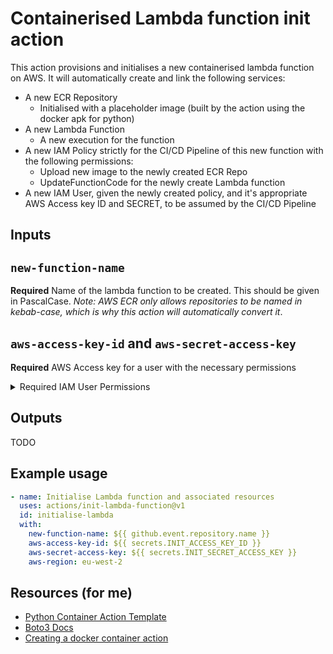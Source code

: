 # Containerised Lambda function init action

This action provisions and initialises a new containerised lambda function on AWS. It will automatically create and link the following services:

- A new ECR Repository
  - Initialised with a placeholder image (built by the action using the docker apk for python)
- A new Lambda Function
  - A new execution for the function
- A new IAM Policy strictly for the CI/CD Pipeline of this new function with the following permissions:
  - Upload new image to the newly created ECR Repo
  - UpdateFunctionCode for the newly create Lambda function
- A new IAM User, given the newly created policy, and it's appropriate AWS Access key ID and SECRET, to be assumed by the CI/CD Pipeline

## Inputs

## `new-function-name`

**Required** Name of the lambda function to be created. This should be given in PascalCase. _Note: AWS ECR only allows repositories to be named in kebab-case, which is why this action will automatically convert it_.

## `aws-access-key-id` and `aws-secret-access-key`

**Required** AWS Access key for a user with the necessary permissions

<details>
<summary>Required IAM User Permissions</summary>
```json
{
    "Version": "2012-10-17",
    "Statement": [
        {
            "Sid": "VisualEditor0",
            "Effect": "Allow",
            "Action": [
                "iam:CreatePolicy",
                "lambda:CreateFunction",
                "ecr:CreateRepository",
                "iam:AttachUserPolicy",
                "ecr:GetAuthorizationToken",
                "ecr:InitiateLayerUpload",
                "ecr:DescribeRegistry",
                "ecr:GetRepositoryPolicy",
                "ecr:SetRepositoryPolicy",
                "ecr:UploadLayerPart",,
                "ecr:CompleteLayerUpload",
                "ecr:BatchCheckLayerAvailability",
                "ecr:PutImage",
                "iam:CreateRole",
                "iam:CreateUser",
                "iam:CreateAccessKey",
                "iam:GetUser"
            ],
            "Resource": "*"
        },
        {
            "Effect": "Allow",
            "Action": "iam:PassRole",
            "Resource": "*",
            "Condition": {
                "StringEquals": {
                    "iam:PassedToService": "lambda.amazonaws.com"
                }
            }
        }
    ]
}
```
</details>

## Outputs

TODO

## Example usage

```yaml
- name: Initialise Lambda function and associated resources
  uses: actions/init-lambda-function@v1
  id: initialise-lambda
  with:
    new-function-name: ${{ github.event.repository.name }}
    aws-access-key-id: ${{ secrets.INIT_ACCESS_KEY_ID }}
    aws-secret-access-key: ${{ secrets.INIT_SECRET_ACCESS_KEY }}
    aws-region: eu-west-2
```

## Resources (for me)

- [Python Container Action Template](https://github.com/jacobtomlinson/python-container-action)
- [Boto3 Docs](https://boto3.amazonaws.com/v1/documentation/api/latest/index.html)
- [Creating a docker container action](https://docs.github.com/en/actions/creating-actions/creating-a-docker-container-action)
